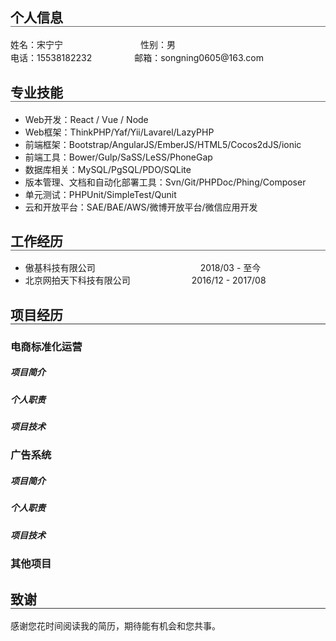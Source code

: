 ## <div style="border-bottom: 1px solid #666;">个人信息</div>
<div style="line-height: 1.5;">姓名：宋宁宁<span style="margin-right: 120px;"></span>  性别：男</div>
<div style="line-height: 1.5;">电话：15538182232<span style="margin-right: 64px;"></span>  邮箱：songning0605@163.com</div>

## <div style="border-bottom: 1px solid #666;">专业技能</div>
- Web开发：React / Vue / Node
- Web框架：ThinkPHP/Yaf/Yii/Lavarel/LazyPHP
- 前端框架：Bootstrap/AngularJS/EmberJS/HTML5/Cocos2dJS/ionic
- 前端工具：Bower/Gulp/SaSS/LeSS/PhoneGap
- 数据库相关：MySQL/PgSQL/PDO/SQLite
- 版本管理、文档和自动化部署工具：Svn/Git/PHPDoc/Phing/Composer
- 单元测试：PHPUnit/SimpleTest/Qunit
- 云和开放平台：SAE/BAE/AWS/微博开放平台/微信应用开发

## <div style="border-bottom: 1px solid #666;">工作经历</div>
-   傲基科技有限公司 <span style="margin-left:164px;">2018/03 - 至今</span>
-   北京网拍天下科技有限公司 <span style="margin-left:94px;">2016/12 - 2017/08</span>

## <div style="border-bottom: 1px solid #333;">项目经历</div>
### 电商标准化运营
##### 项目简介
##### 个人职责
##### 项目技术

### 广告系统
##### 项目简介
##### 个人职责
##### 项目技术

### 其他项目


## <div style="border-bottom: 1px solid #333;">致谢</div>
感谢您花时间阅读我的简历，期待能有机会和您共事。